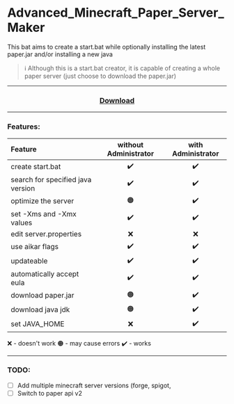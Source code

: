 # Advanced_Minecraft_Paper_Server_Maker
This bat aims to create a start.bat while optionally installing the latest paper.jar and/or installing a new java 

> ℹ️ Although this is a start.bat creator, it is capable of creating a whole paper server (just choose to download the paper.jar)

* * *

<h3 align="center"> <a href="https://minecraft-start-bat-creator-download.l4zs.de">Download</a></h3>

* * *

### Features:

Feature | without Administrator | with Administrator
:-- | :-: | :-:
create start.bat | ✔️ | ✔️
search for specified java version | ✔️ | ✔️
optimize the server | 🟠 | ✔️
set -Xms and -Xmx values | ✔️ | ✔️
edit server.properties | ❌ | ❌
use aikar flags | ✔️ | ✔️
updateable | ✔️ | ✔️
automatically accept eula | ✔️ | ✔️
download paper.jar | 🟠 | ✔️
download java jdk | 🟠 | ✔️
set JAVA_HOME | ❌ | ✔️

❌ - doesn't work
🟠 - may cause errors
✔️ - works

* * *

### TODO:
- [ ] Add multiple minecraft server versions (forge, spigot, 
- [ ] Switch to paper api v2
